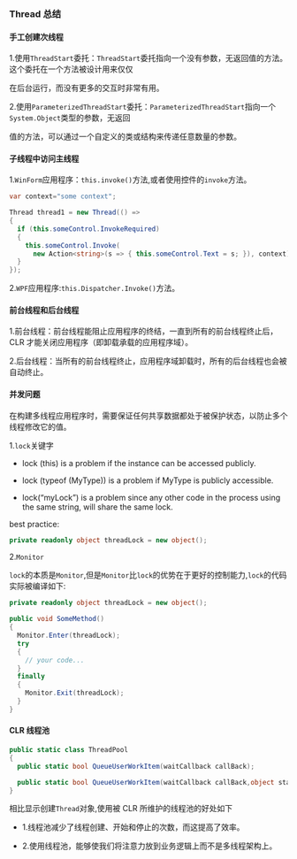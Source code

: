 ### Thread 总结

#### 手工创建次线程

1.使用`ThreadStart`委托：`ThreadStart`委托指向一个没有参数，无返回值的方法。这个委托在一个方法被设计用来仅仅

在后台运行，而没有更多的交互时非常有用。

2.使用`ParameterizedThreadStart`委托：`ParameterizedThreadStart`指向一个`System.Object`类型的参数，无返回

值的方法，可以通过一个自定义的类或结构来传递任意数量的参数。

#### 子线程中访问主线程

1.`WinForm`应用程序：`this.invoke()`方法,或者使用控件的`invoke`方法。

```cs
var context="some context";

Thread thread1 = new Thread(() =>
{
  if (this.someControl.InvokeRequired)
  {
    this.someControl.Invoke(
      new Action<string>(s => { this.someControl.Text = s; }), context);
  }
});
```

2.`WPF`应用程序:`this.Dispatcher.Invoke()`方法。

#### 前台线程和后台线程

1.前台线程：前台线程能阻止应用程序的终结，一直到所有的前台线程终止后，CLR 才能关闭应用程序（即卸载承载的应用程序域）。

2.后台线程：当所有的前台线程终止，应用程序域卸载时，所有的后台线程也会被自动终止。

#### 并发问题

在构建多线程应用程序时，需要保证任何共享数据都处于被保护状态，以防止多个线程修改它的值。

1.`lock`关键字

- lock (this) is a problem if the instance can be accessed publicly.

- lock (typeof (MyType)) is a problem if MyType is publicly accessible.

- lock(“myLock”) is a problem since any other code in the process using the same string, will share the same lock.

best practice:

```cs
private readonly object threadLock = new object();
```

2.`Monitor`

`lock`的本质是`Monitor`,但是`Monitor`比`lock`的优势在于更好的控制能力,`lock`的代码实际被编译如下:

```cs
private readonly object threadLock = new object();

public void SomeMethod()
{
  Monitor.Enter(threadLock);
  try
  {
    // your code...
  }
  finally
  {
    Monitor.Exit(threadLock);
  }
}
```

#### CLR 线程池

```cs
public static class ThreadPool
{
  public static bool QueueUserWorkItem(waitCallback callBack);

  public static bool QueueUserWorkItem(waitCallback callBack,object state);
}
```

相比显示创建`Thread`对象,使用被 CLR 所维护的线程池的好处如下

- 1.线程池减少了线程创建、开始和停止的次数，而这提高了效率。

- 2.使用线程池，能够使我们将注意力放到业务逻辑上而不是多线程架构上。
